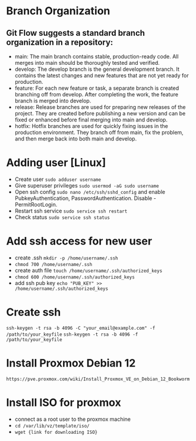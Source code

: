 # Branch Organization

## Git Flow suggests a standard branch organization in a repository:

* main: The main branch contains stable, production-ready code. All merges into main should be thoroughly tested and
  verified.
* develop: The develop branch is the general development branch. It contains the latest changes and new features that
  are
  not yet ready for production.
* feature: For each new feature or task, a separate branch is created branching off from develop. After completing the
  work, the feature branch is merged into develop.
* release: Release branches are used for preparing new releases of the project. They are created before publishing a new
  version and can be fixed or enhanced before final merging into main and develop.
* hotfix: Hotfix branches are used for quickly fixing issues in the production environment. They branch off from main,
  fix
  the problem, and then merge back into both main and develop.



# Adding user [Linux]

* Create user `sudo adduser username`
* Give superuser privileges `sudo usermod -aG sudo username`
* Open ssh config `sudo nano /etc/ssh/sshd_config` and enable PubkeyAuthentication, PasswordAuthentication. Disable - PermitRootLogin.
* Restart ssh service `sudo service ssh restart`
* Check status `sudo service ssh status`


# Add ssh access for new user

* create .ssh `mkdir -p /home/username/.ssh`
* `chmod 700 /home/username/.ssh`
* create auth file `touch /home/username/.ssh/authorized_keys`
* `chmod 600 /home/username/.ssh/authorized_keys`
* add ssh pub key `echo "PUB_KEY" >> /home/username/.ssh/authorized_keys`


# Create ssh
`ssh-keygen -t rsa -b 4096 -C "your_email@example.com" -f /path/to/your_keyfile`
`ssh-keygen -t rsa -b 4096 -f /path/to/your_keyfile`


# Install Proxmox Debian 12
`https://pve.proxmox.com/wiki/Install_Proxmox_VE_on_Debian_12_Bookworm`


# Install ISO for proxmox
* connect as a root user to the proxmox machine
* `cd /var/lib/vz/template/iso/`
* `wget {link for downloading ISO}`